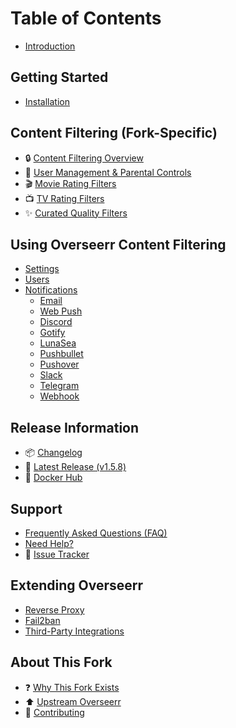 # Table of Contents

- [Introduction](README.md)

## Getting Started

- [Installation](getting-started/installation.md)

## Content Filtering (Fork-Specific)

- 🔒 [Content Filtering Overview](using-overseerr/users/README.md)
- 👥 [User Management & Parental Controls](using-overseerr/users/README.md)
- 🎬 [Movie Rating Filters](using-overseerr/settings/README.md)
- 📺 [TV Rating Filters](using-overseerr/settings/README.md)
- ✨ [Curated Quality Filters](using-overseerr/settings/README.md)

## Using Overseerr Content Filtering

- [Settings](using-overseerr/settings/README.md)
- [Users](using-overseerr/users/README.md)
- [Notifications](using-overseerr/notifications/README.md)
  - [Email](using-overseerr/notifications/email.md)
  - [Web Push](using-overseerr/notifications/webpush.md)
  - [Discord](using-overseerr/notifications/discord.md)
  - [Gotify](using-overseerr/notifications/gotify.md)
  - [LunaSea](using-overseerr/notifications/lunasea.md)
  - [Pushbullet](using-overseerr/notifications/pushbullet.md)
  - [Pushover](using-overseerr/notifications/pushover.md)
  - [Slack](using-overseerr/notifications/slack.md)
  - [Telegram](using-overseerr/notifications/telegram.md)
  - [Webhook](using-overseerr/notifications/webhooks.md)

## Release Information

- 📦 [Changelog](../CHANGELOG.md)
- 🚀 [Latest Release (v1.5.8)](https://github.com/Larrikinau/overseerr-content-filtering/releases/tag/v1.5.8)
- 🐳 [Docker Hub](https://hub.docker.com/r/larrikinau/overseerr-content-filtering)

## Support

- [Frequently Asked Questions (FAQ)](support/faq.md)
- [Need Help?](support/need-help.md)
- 🐛 [Issue Tracker](https://github.com/Larrikinau/overseerr-content-filtering/issues)

## Extending Overseerr

- [Reverse Proxy](extending-overseerr/reverse-proxy.md)
- [Fail2ban](extending-overseerr/fail2ban.md)
- [Third-Party Integrations](extending-overseerr/third-party.md)

## About This Fork

- ❓ [Why This Fork Exists](README.md#about-this-fork)
- ⬆️ [Upstream Overseerr](https://github.com/sct/overseerr)
- 🤝 [Contributing](README.md#contributing)
